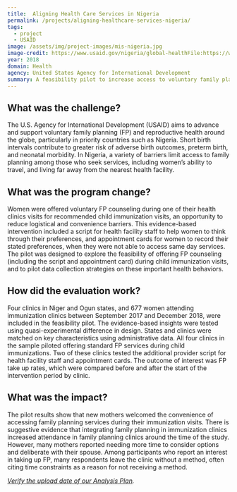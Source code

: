 ```yaml
---
title:  Aligning Health Care Services in Nigeria
permalink: /projects/aligning-healthcare-services-nigeria/
tags:
  - project 
  - USAID
image: /assets/img/project-images/mis-nigeria.jpg  
image-credit: https://www.usaid.gov/nigeria/global-healthFile:https://www.usaid.gov/sites/default/files/styles/732_width/public/nodeimage/Nigeria%20GH_0.jpg
year: 2018  
domain: Health
agency: United States Agency for International Development
summary: A feasibility pilot to increase access to voluntary family planning services.
---
```

## What was the challenge?

The U.S. Agency for International Development (USAID) aims to advance and support voluntary family planning (FP) and reproductive health around the globe, particularly in priority countries such as Nigeria. Short birth intervals contribute to greater risk of adverse birth outcomes, preterm birth, and neonatal morbidity. In Nigeria, a variety of barriers limit access to family planning among those who seek services, including women’s ability to travel, and living far away from the nearest health facility.

## What was the program change?

Women were offered voluntary FP counseling during one of their health clinics visits for recommended child immunization visits, an opportunity to reduce logistical and convenience barriers. This evidence-based intervention included a script for health facility staff to help women to think through their preferences, and appointment cards for women to record their stated preferences, when they were not able to access same day services. The pilot was designed to explore the feasibility of offering FP counseling (including the script and appointment card) during child immunization visits, and to pilot data collection strategies on these important health behaviors. 

## How did the evaluation work?

Four clinics in Niger and Ogun states, and 677 women attending immunization clinics between September 2017 and December 2018, were included in the feasibility pilot. The evidence-based insights were tested using quasi-experimental difference in design. States and clinics were matched on key characteristics using administrative data. All four clinics in the sample piloted offering standard FP services during child immunizations. Two of these clinics tested the additional provider script for health facility staff and appointment cards. The outcome of interest was FP take up rates, which were compared before and after the start of the intervention period by clinic. 

## What was the impact?

The pilot results show that new mothers welcomed the convenience of accessing family planning services during their immunization visits.  There is suggestive evidence that integrating family planning in immunization clinics increased attendance in family planning clinics around the time of the study. However, many mothers reported needing more time to consider options and deliberate with their spouse.  Among participants who report an interest in taking up FP, many respondents leave the clinic without a method, often citing time constraints as a reason for not receiving a method. 

<i><a href="https://github.com/gsa-oes/office-of-evaluation-sciences/tree/master/assets/analysis">Verify the upload date of our Analysis Plan</a>.</i>
